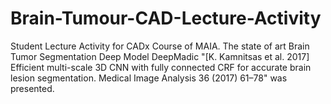 # Brain-Tumour-CAD-Lecture-Activity
Student Lecture Activity for CADx Course of MAIA. The state of art Brain Tumor Segmentation Deep Model DeepMadic "[K. Kamnitsas et al. 2017] Efficient multi-scale 3D CNN with fully connected CRF for
accurate brain lesion segmentation. Medical Image Analysis 36 (2017) 61–78" was presented.
